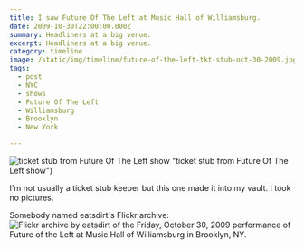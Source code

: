 ```yaml
---
title: I saw Future Of The Left at Music Hall of Williamsburg.
date: 2009-10-30T22:00:00.000Z
summary: Headliners at a big venue.
excerpt: Headliners at a big venue.
category: timeline
image: /static/img/timeline/future-of-the-left-tkt-stub-oct-30-2009.jpg
tags:
  - post
  - NYC
  - shows
  - Future Of The Left
  - Williamsburg
  - Brooklyn
  - New York

---
```


![ticket stub from Future Of The Left show](/static/img/timeline/future-of-the-left-tkt-stub-oct-30-2009.jpg) "ticket stub from Future Of The Left show")

I'm not usually a ticket stub keeper but this one made it into my vault. I took no pictures.

Somebody named eatsdirt's Flickr archive: ![Flickr archive by eatsdirt of the Friday, October 30, 2009 performance of Future of the Left at Music Hall of Williamsburg in Brooklyn, NY.](https://www.flickr.com/photos/eatsdirt/sets/72157622577992389/ "Flickr archive by eatsdirt of the Friday, October 30, 2009 performance of Future of the Left at Music Hall of Williamsburg in Brooklyn, NY.")